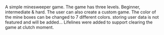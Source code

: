 A simple minesweeper game. The game has three levels. Beginner, intermediate & hard. The user can also create a custom game. The color of the mine boxes can be changed to 7 different colors. storing user data is not featured and will be added...
Lifelines were added to support clearing the game at clutch moment.
